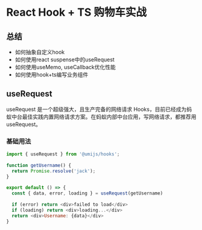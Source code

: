 # React Hook + TS 购物车实战

## 总结

- 如何抽象自定义hook
- 如何使用react suspense中的useRequest
- 如何使用useMemo, useCallback优化性能
- 如何使用hook+ts编写业务组件

## useRequest

useRequest 是一个超级强大，且生产完备的网络请求 Hooks，目前已经成为蚂蚁中台最佳实践内置网络请求方案。在蚂蚁内部中台应用，写网络请求，都推荐用 useRequest。

### 基础用法
```javascript
import { useRequest } from '@umijs/hooks';
​
function getUsername() {
  return Promise.resolve('jack');
}
​
export default () => {
  const { data, error, loading } = useRequest(getUsername)
  
  if (error) return <div>failed to load</div>
  if (loading) return <div>loading...</div>
  return <div>Username: {data}</div>
}
```